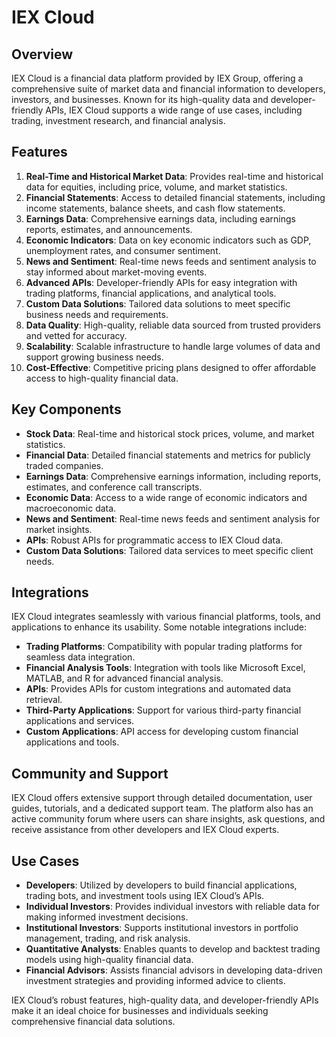 ﻿# IEX Cloud

## Overview
IEX Cloud is a financial data platform provided by IEX Group, offering a comprehensive suite of market data and financial information to developers, investors, and businesses. Known for its high-quality data and developer-friendly APIs, IEX Cloud supports a wide range of use cases, including trading, investment research, and financial analysis.

## Features
1. **Real-Time and Historical Market Data**: Provides real-time and historical data for equities, including price, volume, and market statistics.
2. **Financial Statements**: Access to detailed financial statements, including income statements, balance sheets, and cash flow statements.
3. **Earnings Data**: Comprehensive earnings data, including earnings reports, estimates, and announcements.
4. **Economic Indicators**: Data on key economic indicators such as GDP, unemployment rates, and consumer sentiment.
5. **News and Sentiment**: Real-time news feeds and sentiment analysis to stay informed about market-moving events.
6. **Advanced APIs**: Developer-friendly APIs for easy integration with trading platforms, financial applications, and analytical tools.
7. **Custom Data Solutions**: Tailored data solutions to meet specific business needs and requirements.
8. **Data Quality**: High-quality, reliable data sourced from trusted providers and vetted for accuracy.
9. **Scalability**: Scalable infrastructure to handle large volumes of data and support growing business needs.
10. **Cost-Effective**: Competitive pricing plans designed to offer affordable access to high-quality financial data.

## Key Components
- **Stock Data**: Real-time and historical stock prices, volume, and market statistics.
- **Financial Data**: Detailed financial statements and metrics for publicly traded companies.
- **Earnings Data**: Comprehensive earnings information, including reports, estimates, and conference call transcripts.
- **Economic Data**: Access to a wide range of economic indicators and macroeconomic data.
- **News and Sentiment**: Real-time news feeds and sentiment analysis for market insights.
- **APIs**: Robust APIs for programmatic access to IEX Cloud data.
- **Custom Data Solutions**: Tailored data services to meet specific client needs.

## Integrations
IEX Cloud integrates seamlessly with various financial platforms, tools, and applications to enhance its usability. Some notable integrations include:

- **Trading Platforms**: Compatibility with popular trading platforms for seamless data integration.
- **Financial Analysis Tools**: Integration with tools like Microsoft Excel, MATLAB, and R for advanced financial analysis.
- **APIs**: Provides APIs for custom integrations and automated data retrieval.
- **Third-Party Applications**: Support for various third-party financial applications and services.
- **Custom Applications**: API access for developing custom financial applications and tools.

## Community and Support
IEX Cloud offers extensive support through detailed documentation, user guides, tutorials, and a dedicated support team. The platform also has an active community forum where users can share insights, ask questions, and receive assistance from other developers and IEX Cloud experts.

## Use Cases
- **Developers**: Utilized by developers to build financial applications, trading bots, and investment tools using IEX Cloud’s APIs.
- **Individual Investors**: Provides individual investors with reliable data for making informed investment decisions.
- **Institutional Investors**: Supports institutional investors in portfolio management, trading, and risk analysis.
- **Quantitative Analysts**: Enables quants to develop and backtest trading models using high-quality financial data.
- **Financial Advisors**: Assists financial advisors in developing data-driven investment strategies and providing informed advice to clients.

IEX Cloud’s robust features, high-quality data, and developer-friendly APIs make it an ideal choice for businesses and individuals seeking comprehensive financial data solutions.

